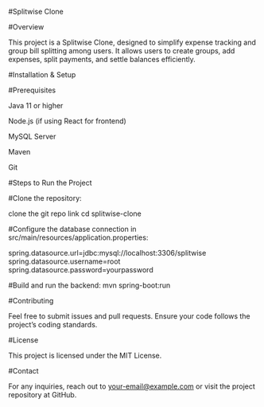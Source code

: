 #Splitwise Clone

#Overview

This project is a Splitwise Clone, designed to simplify expense tracking and group bill splitting among users. It allows users to create groups, add expenses, split payments, and settle balances efficiently.

#Installation & Setup

#Prerequisites

Java 11 or higher

Node.js (if using React for frontend)

MySQL Server

Maven

Git

#Steps to Run the Project

#Clone the repository:

clone the git repo link
cd splitwise-clone

#Configure the database connection in src/main/resources/application.properties:

spring.datasource.url=jdbc:mysql://localhost:3306/splitwise
spring.datasource.username=root
spring.datasource.password=yourpassword

#Build and run the backend:
mvn spring-boot:run


#Contributing

Feel free to submit issues and pull requests. Ensure your code follows the project’s coding standards.

#License

This project is licensed under the MIT License.

#Contact

For any inquiries, reach out to your-email@example.com or visit the project repository at GitHub.

